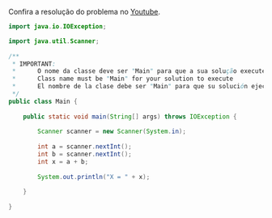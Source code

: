 Confira a resolução do problema no [Youtube](https://www.youtube.com/watch?v=EMKam-xSR7Q&feature=youtu.be).

```java
import java.io.IOException;

import java.util.Scanner;
 
/**
 * IMPORTANT: 
 *      O nome da classe deve ser "Main" para que a sua solução execute
 *      Class name must be "Main" for your solution to execute
 *      El nombre de la clase debe ser "Main" para que su solución ejecutar
 */
public class Main {
 
    public static void main(String[] args) throws IOException {
 
        Scanner scanner = new Scanner(System.in);
        
        int a = scanner.nextInt();
        int b = scanner.nextInt();
        int x = a + b;
        
        System.out.println("X = " + x);
 
    }
 
}
```
